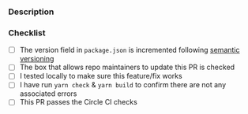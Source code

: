 ### Description
<!-- Add a description of the fix or feature here -->

### Checklist
- [ ] The version field in `package.json` is incremented following [semantic versioning](https://semver.org/)
- [ ] The box that allows repo maintainers to update this PR is checked
- [ ] I tested locally to make sure this feature/fix works
- [ ] I have run `yarn check` & `yarn build` to confirm there are not any associated errors
- [ ] This PR passes the Circle CI checks
